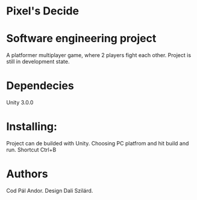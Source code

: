 #  Pixel's Decide

# Software engineering project

A platformer multiplayer game, where 2 players fight each other.
Project is still in development state.

# Dependecies
Unity 3.0.0

# Installing:
Project can de builded with Unity.
Choosing PC platfrom and hit build and run.
Shortcut Ctrl+B

# Authors
Cod Pál Andor.
Design Dali Szilárd.
